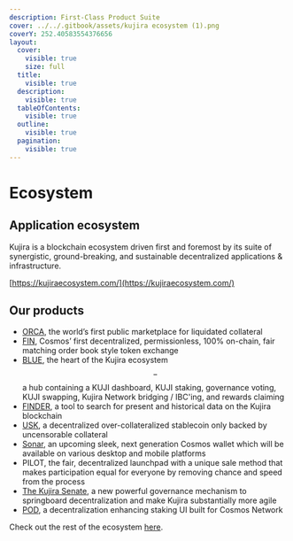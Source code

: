 ```yaml
---
description: First-Class Product Suite
cover: ../../.gitbook/assets/kujira ecosystem (1).png
coverY: 252.40583554376656
layout:
  cover:
    visible: true
    size: full
  title:
    visible: true
  description:
    visible: true
  tableOfContents:
    visible: true
  outline:
    visible: true
  pagination:
    visible: true
---
```


# Ecosystem

## Application ecosystem

Kujira is a blockchain ecosystem driven first and foremost by its suite of synergistic, ground-breaking, and sustainable decentralized applications & infrastructure.

[https://kujiraecosystem.com/](https://kujiraecosystem.com/)

## Our products

* [ORCA](../../dapps-and-infrastructure/orca/), the world’s first public marketplace for liquidated collateral
* [FIN](../../dapps-and-infrastructure/fin/), Cosmos’ first decentralized, permissionless, 100% on-chain, fair matching order book style                                     token exchange&#x20;
* [BLUE](../../dapps-and-infrastructure/blue/), the heart of the Kujira ecosystem$$-$$a hub containing a KUJI dashboard, KUJI staking, governance voting, KUJI swapping, Kujira Network bridging / IBC'ing, and rewards claiming
* [FINDER](../../dapps-and-infrastructure/finder/), a tool to search for present and historical data on the Kujira blockchain
* [USK](../../dapps-and-infrastructure/usk-stablecoin.md), a decentralized over-collateralized stablecoin only backed by uncensorable collateral
* [Sonar](../../dapps-and-infrastructure/kujira-wallet/), an upcoming sleek, next generation Cosmos wallet which will be available on various desktop and mobile platforms
* PILOT, the fair, decentralized launchpad with a unique sale method that makes participation equal for everyone by removing chance and speed from the process
* [The Kujira Senate](../../dapps-and-infrastructure/senate.md), a new powerful governance mechanism to springboard decentralization and make Kujira substantially more agile
* [POD](../../dapps-and-infrastructure/pod/), a decentralization enhancing staking UI built for Cosmos Network

Check out the rest of the ecosystem [here](../../kujira-ecosystem/wider-ecosystem.md).
